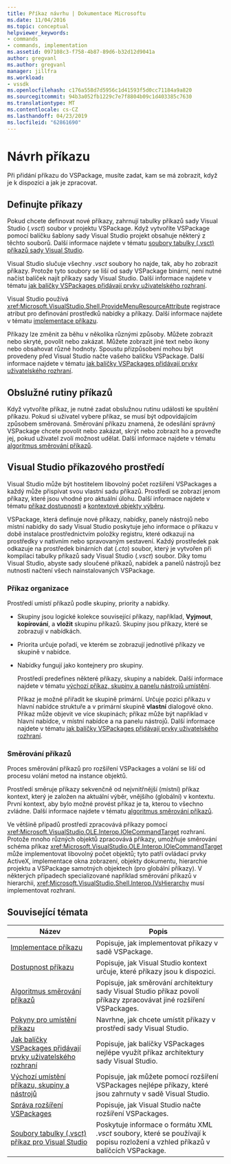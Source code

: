 ```yaml
---
title: Příkaz návrhu | Dokumentace Microsoftu
ms.date: 11/04/2016
ms.topic: conceptual
helpviewer_keywords:
- commands
- commands, implementation
ms.assetid: 097108c3-f758-4b87-89d6-b32d12d9041a
author: gregvanl
ms.author: gregvanl
manager: jillfra
ms.workload:
- vssdk
ms.openlocfilehash: c176a558d7d5956c1d41593f5d0cc71184a9a820
ms.sourcegitcommit: 94b3a052fb1229c7e7f8804b09c1d403385c7630
ms.translationtype: MT
ms.contentlocale: cs-CZ
ms.lasthandoff: 04/23/2019
ms.locfileid: "62861690"
---
```

# <a name="command-design"></a>Návrh příkazu
Při přidání příkazu do VSPackage, musíte zadat, kam se má zobrazit, když je k dispozici a jak je zpracovat.

## <a name="define-commands"></a>Definujte příkazy
 Pokud chcete definovat nové příkazy, zahrnují tabulky příkazů sady Visual Studio (*.vsct*) soubor v projektu VSPackage. Když vytvoříte VSPackage pomocí balíčku šablony sady Visual Studio projekt obsahuje některý z těchto souborů. Další informace najdete v tématu [soubory tabulky (.vsct) příkazů sady Visual Studio](../../extensibility/internals/visual-studio-command-table-dot-vsct-files.md).

 Visual Studio slučuje všechny *.vsct* soubory ho najde, tak, aby ho zobrazit příkazy. Protože tyto soubory se liší od sady VSPackage binární, není nutné načíst balíček najít příkazy sady Visual Studio. Další informace najdete v tématu [jak balíčky VSPackages přidávají prvky uživatelského rozhraní](../../extensibility/internals/how-vspackages-add-user-interface-elements.md).

 Visual Studio používá <xref:Microsoft.VisualStudio.Shell.ProvideMenuResourceAttribute> registrace atribut pro definování prostředků nabídky a příkazy. Další informace najdete v tématu [implementace příkazu](../../extensibility/internals/command-implementation.md).

 Příkazy lze změnit za běhu v několika různými způsoby. Můžete zobrazit nebo skryté, povolit nebo zakázat. Můžete zobrazit jiné text nebo ikony nebo obsahovat různé hodnoty. Spoustu přizpůsobení mohou být provedeny před Visual Studio načte vašeho balíčku VSPackage. Další informace najdete v tématu [jak balíčky VSPackages přidávají prvky uživatelského rozhraní](../../extensibility/internals/how-vspackages-add-user-interface-elements.md).

## <a name="command-handlers"></a>Obslužné rutiny příkazů
 Když vytvoříte příkaz, je nutné zadat obslužnou rutinu události ke spuštění příkazu. Pokud si uživatel vybere příkaz, se musí být odpovídajícím způsobem směrovaná. Směrování příkazu znamená, že odesílání správný VSPackage chcete povolit nebo zakázat, skrýt nebo zobrazit ho a proveďte jej, pokud uživatel zvolí možnost udělat. Další informace najdete v tématu [algoritmus směrování příkazů](../../extensibility/internals/command-routing-algorithm.md).

## <a name="visual-studio-command-environment"></a>Visual Studio příkazového prostředí
 Visual Studio může být hostitelem libovolný počet rozšíření VSPackages a každý může přispívat svou vlastní sadu příkazů. Prostředí se zobrazí jenom příkazy, které jsou vhodné pro aktuální úlohu. Další informace najdete v tématu [příkaz dostupnosti](../../extensibility/internals/command-availability.md) a [kontextové objekty výběru](../../extensibility/internals/selection-context-objects.md).

 VSPackage, která definuje nové příkazy, nabídky, panely nástrojů nebo místní nabídky do sady Visual Studio poskytuje jeho informace o příkazu v době instalace prostřednictvím položky registru, které odkazují na prostředky v nativním nebo spravovaným sestavení. Každý prostředek pak odkazuje na prostředek binárních dat (*.cto*) soubor, který je vytvořen při kompilaci tabulky příkazů sady Visual Studio (*.vsct*) soubor. Díky tomu Visual Studio, abyste sady sloučené příkazů, nabídek a panelů nástrojů bez nutnosti načtení všech nainstalovaných VSPackage.

### <a name="command-organization"></a>Příkaz organizace
 Prostředí umístí příkazů podle skupiny, priority a nabídky.

- Skupiny jsou logické kolekce související příkazy, například, **Vyjmout**, **kopírování**, a **vložit** skupinu příkazů. Skupiny jsou příkazy, které se zobrazují v nabídkách.

- Priorita určuje pořadí, ve kterém se zobrazují jednotlivé příkazy ve skupině v nabídce.

- Nabídky fungují jako kontejnery pro skupiny.

  Prostředí predefines některé příkazy, skupiny a nabídek. Další informace najdete v tématu [výchozí příkaz, skupiny a panelu nástrojů umístění](../../extensibility/internals/default-command-group-and-toolbar-placement.md).

  Příkaz je možné přiřadit ke skupině primární. Určuje pozici příkazu v hlavní nabídce struktuře a v primární skupině **vlastní** dialogové okno. Příkaz může objevit ve více skupinách; příkaz může být například v hlavní nabídce, v místní nabídce a na panelu nástrojů. Další informace najdete v tématu [jak balíčky VSPackages přidávají prvky uživatelského rozhraní](../../extensibility/internals/how-vspackages-add-user-interface-elements.md).

### <a name="command-routing"></a>Směrování příkazů
 Proces směrování příkazů pro rozšíření VSPackages a volání se liší od procesu volání metod na instance objektů.

 Prostředí směruje příkazy sekvenčně od nejvnitřnější (místní) příkaz kontext, který je založen na aktuální výběr, vnějšího (globální) v kontextu. První kontext, aby bylo možné provést příkaz je ta, kterou to všechno zvládne. Další informace najdete v tématu [algoritmus směrování příkazů](../../extensibility/internals/command-routing-algorithm.md).

 Ve většině případů prostředí zpracovává příkazy pomocí <xref:Microsoft.VisualStudio.OLE.Interop.IOleCommandTarget> rozhraní. Protože mnoho různých objektů zpracovává příkazy, umožňuje směrování schéma příkaz <xref:Microsoft.VisualStudio.OLE.Interop.IOleCommandTarget> může implementovat libovolný počet objektů; tyto patří ovládací prvky ActiveX, implementace okna zobrazení, objekty dokumentu, hierarchie projektu a VSPackage samotných objektech (pro globální příkazy). V některých případech specializované například směrování příkazů v hierarchii, <xref:Microsoft.VisualStudio.Shell.Interop.IVsHierarchy> musí implementovat rozhraní.

## <a name="related-topics"></a>Související témata

|Název|Popis|
|-----------|-----------------|
|[Implementace příkazu](../../extensibility/internals/command-implementation.md)|Popisuje, jak implementovat příkazy v sadě VSPackage.|
|[Dostupnost příkazu](../../extensibility/internals/command-availability.md)|Popisuje, jak Visual Studio kontext určuje, které příkazy jsou k dispozici.|
|[Algoritmus směrování příkazů](../../extensibility/internals/command-routing-algorithm.md)|Popisuje, jak směrování architektury sady Visual Studio příkaz povolí příkazy zpracovávat jiné rozšíření VSPackages.|
|[Pokyny pro umístění příkazu](../../extensibility/internals/command-placement-guidelines.md)|Navrhne, jak chcete umístit příkazy v prostředí sady Visual Studio.|
|[Jak balíčky VSPackages přidávají prvky uživatelského rozhraní](../../extensibility/internals/how-vspackages-add-user-interface-elements.md)|Popisuje, jak balíčky VSPackages nejlépe využít příkaz architektury sady Visual Studio.|
|[Výchozí umístění příkazu, skupiny a nástrojů](../../extensibility/internals/default-command-group-and-toolbar-placement.md)|Popisuje, jak můžete pomocí rozšíření VSPackages nejlépe příkazy, které jsou zahrnuty v sadě Visual Studio.|
|[Správa rozšíření VSPackages](../../extensibility/managing-vspackages.md)|Popisuje, jak Visual Studio načte rozšíření VSPackages.|
|[Soubory tabulky (.vsct) příkaz pro Visual Studio](../../extensibility/internals/visual-studio-command-table-dot-vsct-files.md)|Poskytuje informace o formátu XML *.vsct* soubory, které se používají k popisu rozložení a vzhled příkazů v balíčcích VSPackage.|